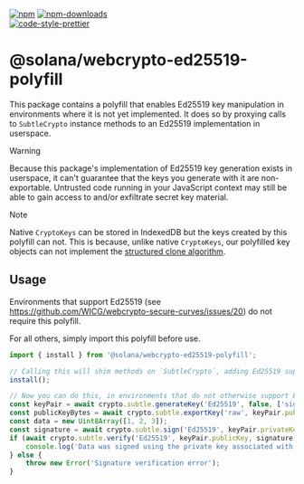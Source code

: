 [![npm][npm-image]][npm-url]
[![npm-downloads][npm-downloads-image]][npm-url]
<br />
[![code-style-prettier][code-style-prettier-image]][code-style-prettier-url]

[code-style-prettier-image]: https://img.shields.io/badge/code_style-prettier-ff69b4.svg?style=flat-square
[code-style-prettier-url]: https://github.com/prettier/prettier
[npm-downloads-image]: https://img.shields.io/npm/dm/@solana/webcrypto-ed25519-polyfill/next.svg?style=flat
[npm-image]: https://img.shields.io/npm/v/@solana/webcrypto-ed25519-polyfill/next.svg?style=flat
[npm-url]: https://www.npmjs.com/package/@solana/webcrypto-ed25519-polyfill/v/next

# @solana/webcrypto-ed25519-polyfill

This package contains a polyfill that enables Ed25519 key manipulation in environments where it is not yet implemented. It does so by proxying calls to `SubtleCrypto` instance methods to an Ed25519 implementation in userspace.

> [!WARNING]
> Because this package's implementation of Ed25519 key generation exists in userspace, it can't guarantee that the keys you generate with it are non-exportable. Untrusted code running in your JavaScript context may still be able to gain access to and/or exfiltrate secret key material.

> [!NOTE]
> Native `CryptoKeys` can be stored in IndexedDB but the keys created by this polyfill can not. This is because, unlike native `CryptoKeys`, our polyfilled key objects can not implement the [structured clone algorithm](https://www.w3.org/TR/WebCryptoAPI/#cryptokey-interface-clone).

## Usage

Environments that support Ed25519 (see https://github.com/WICG/webcrypto-secure-curves/issues/20) do not require this polyfill.

For all others, simply import this polyfill before use.

```ts
import { install } from '@solana/webcrypto-ed25519-polyfill';

// Calling this will shim methods on `SubtleCrypto`, adding Ed25519 support.
install();

// Now you can do this, in environments that do not otherwise support Ed25519.
const keyPair = await crypto.subtle.generateKey('Ed25519', false, ['sign']);
const publicKeyBytes = await crypto.subtle.exportKey('raw', keyPair.publicKey);
const data = new Uint8Array([1, 2, 3]);
const signature = await crypto.subtle.sign('Ed25519', keyPair.privateKey, data);
if (await crypto.subtle.verify('Ed25519', keyPair.publicKey, signature, data)) {
    console.log('Data was signed using the private key associated with this public key');
} else {
    throw new Error('Signature verification error');
}
```
